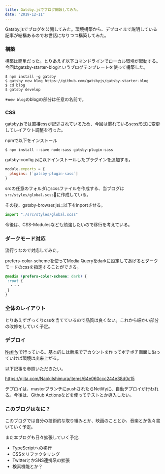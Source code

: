 ```yaml
---
title: Gatsby.jsでブログ開設してみた。
date: "2019-12-11"
---
```


Gatsby.jsでブログを公開してみた。環境構築から、デプロイまで説明している記事が結構あるのでお世話になりつつ構築してみた。

### 構築
構築は簡単だった。とりあえず以下コマンドラインでローカル環境が起動する。
今回はgatsby-starter-blogというブログテンプレートを使って構築した。

```shell
$ npm install -g gatsby
$ gatsby new blog https://github.com/gatsbyjs/gatsby-starter-blog
$ cd blog
$ gatsby develop
```

※```new blog```のblogの部分は任意の名前で。


### CSS
gatsby.jsでは直接cssが記述されているため、今回は慣れているscss形式に変更してレイアウト調整を行った。

npmで以下をインストール

```
$ npm install --save node-sass gatsby-plugin-sass

```

gatsby-config.jsに以下インストールしたプラグインを追加する。

```javascript
module.exports = {
  plugins: [`gatsby-plugin-sass`]
}
```

srcの任意のフォルダにscssファイルを作成する、当ブログは```src/styles/global.scss```に作成している。

その後、gatsby-browser.jsに以下をinportさせる。

```javascript
import "./src/styles/global.scss"

```

今後は、CSS-Modulesなども勉強したいので移行を考えている。

 ### ダークモード対応
 流行りなので対応してみた。

 prefers-color-schemeを使ってMedia Queryをdarkに設定してあげるとダークモードのcssを指定することができる。

 ```css
@media (prefers-color-scheme: dark) {
  :root {
   ・・・
  }
}

 ```

### 全体のレイアウト
とりあえずざっくりcssを当てているので品質は良くない。これから細かい部分の改修をしていく予定。

### デプロイ

<a href="https://qiita.com/NaokiIshimura/items/64e060ccc244e38d0c15" target="_blank">Netlify</a>で行っている。基本的には新規でアカウントを作ってポチポチ画面に沿っていけば環境は出来上がる。

以下記事を参照いただきたい。

<a href="https://qiita.com/NaokiIshimura/items/64e060ccc244e38d0c15" target="_blank">https://qiita.com/NaokiIshimura/items/64e060ccc244e38d0c15</a>

デプロイは、masterブランチにpushされたらNetlifyに、自動デプロイが行われる。今後は、Github Actionsなどを使ってテストとか導入したい。

### このブログはなに？

このブログでは自分の技術的な取り組みとか、映画のこととか、音楽とか色々書いていく予定。

また本ブログも日々拡張していく予定.

- TypeScriptへの移行
- CSSをリファクタリング
- TwitterとかSNS連携系の拡張
- 検索機能とか？





